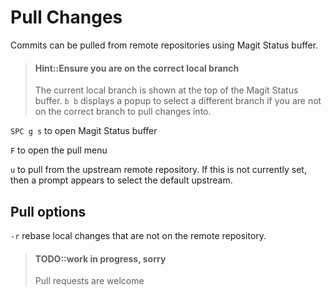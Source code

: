# Pull Changes
Commits can be pulled from remote repositories using Magit Status buffer.

> #### Hint::Ensure you are on the correct local branch
> The current local branch is shown at the top of the Magit Status buffer.
> `b b` displays a popup to select a different branch if you are not on the correct branch to pull changes into.

`SPC g s` to open Magit Status buffer

`F` to open the pull menu

`u` to pull from the upstream remote repository.  If this is not currently set, then a prompt appears to select the default upstream.


## Pull options
`-r` rebase local changes that are not on the remote repository.


> #### TODO::work in progress, sorry
> Pull requests are welcome
